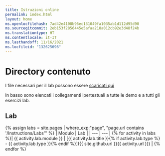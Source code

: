 ```yaml
---
title: Istruzioni online
permalink: index.html
layout: home
ms.openlocfilehash: 7ad42e4108b96ec131049fa1035ab1d112d95d90
ms.sourcegitcommit: 2eb153f2856445e5afaa218a012cb92e3d48f24b
ms.translationtype: HT
ms.contentlocale: it-IT
ms.lasthandoff: 11/16/2021
ms.locfileid: "132625696"
---
```

# <a name="content-directory"></a>Directory contenuto

I file necessari per il lab possono essere [scaricati qui](https://github.com/MicrosoftLearning/AZ500-AzureSecurityTechnologies/archive/master.zip)

In basso sono elencati i collegamenti ipertestuali a tutte le demo e a tutti gli esercizi lab.

## <a name="labs"></a>Lab

{% assign labs = site.pages | where_exp:"page", "page.url contains '/Instructions/Labs'" %}
| Modulo | Lab |
| --- | --- | 
{% for activity in labs  %}| {{ activity.lab.module }} | [{{ activity.lab.title }}{% if activity.lab.type %} - {{ activity.lab.type }}{% endif %}]({{ site.github.url }}{{ activity.url }}) |
{% endfor %}
